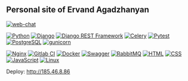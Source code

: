 ## Personal site of Ervand Agadzhanyan



[![web-chat](https://github.com/artrey/web-chat/actions/workflows/ci.yml/badge.svg?branch=master)](https://gitlab.com/ervand7/personal_site/-/pipelines)

[![Python](https://img.shields.io/badge/-Python-0000FF?style=flat-square&logo=Python)](https://www.python.org/)
[![Django](https://img.shields.io/badge/-Django-0000FF?style=flat-square&logo=Django)](https://www.djangoproject.com/)
[![Django REST Framework](https://img.shields.io/badge/-Django%20REST%20Framework-0000FF?style=flat-square&logo=drf)](https://www.django-rest-framework.org/)
[![Celery](https://img.shields.io/badge/-Celery-0000FF?style=flat-square&logo=celery)](https://docs.celeryq.dev/en/stable/#)
[![Pytest](https://img.shields.io/badge/-pytest-0000FF?style=flat-square&logo=Pytest)](https://docs.pytest.org/)
[![PostgreSQL](https://img.shields.io/badge/-PostgreSQL-0000FF?style=flat-square&logo=PostgreSQL)](https://www.postgresql.org/)
[![gunicorn](https://img.shields.io/badge/-gunicorn-0000FF?style=flat-square&logo=gunicorn)](https://gunicorn.org/)

[![Nginx](https://img.shields.io/badge/-nginx-0000FF?style=flat-square&logo=nginx)](https://www.nginx.com/)
[![Gitlab CI](https://img.shields.io/badge/-Gitlab-0000FF?style=flat-square&logo=gitlab)](https://docs.gitlab.com/ee/ci/)
[![Docker](https://img.shields.io/badge/-Docker-0000FF?style=flat-square&logo=Docker)](https://docker.com/)
[![Swagger](https://img.shields.io/badge/-Swagger-0000FF?style=flat-square&logo=Swagger)](https://swagger.io)
[![RabbitMQ](https://img.shields.io/badge/-RabbitMQ-0000FF?style=flat-square&logo=RabbitMQ)](https://rabbitmq.com)
[![HTML](https://img.shields.io/badge/-HTML-0000FF?style=flat-square&logo=HTML)](https://developer.mozilla.org/ru/docs/Web/HTML)
[![CSS](https://img.shields.io/badge/-CSS-0000FF?style=flat-square&logo=CSS)](https://developer.mozilla.org/ru/docs/Web/CSS)
[![JavaScript](https://img.shields.io/badge/-JavaScript-0000FF?style=flat-square&logo=JavaScript)](https://developer.mozilla.org/ru/docs/Web/JavaScript)
[![Linux](https://img.shields.io/badge/-linux-0000FF?style=flat-square&logo=linux)](https://www.kernel.org/)


Deploy: http://185.46.8.86

